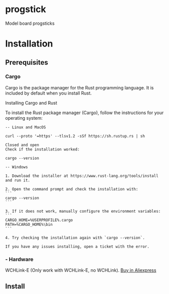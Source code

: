 # progstick
Model board progsticks 


# Installation

## Prerequisites

### Cargo
Cargo is the package manager for the Rust programming language. It is included by default when you install Rust.

Installing Cargo and Rust

To install the Rust package manager (Cargo), follow the instructions for your operating system:

    -- Linux and MacOS
```
curl --proto '=https' --tlsv1.2 -sSf https://sh.rustup.rs | sh
```
    Closed and open 
    Check if the installation worked:
```
cargo --version
```


    -- Windows  

    1. Download the installer at https://www.rust-lang.org/tools/install and run it.

    2. Open the command prompt and check the installation with:
    ```
    cargo --version
    ```

    3. If it does not work, manually configure the environment variables:
    ```
    CARGO_HOME=%USERPROFILE%.cargo
    PATH=%CARGO_HOME%\bin
    ```

    4. Try checking the installation again with `cargo --version`.

    If you have any issues installing, open a ticket with the error.

### - Hardware
WCHLink-E (Only work with WCHLink-E, no WCHLink).
[Buy in Aliexpress](https://www.aliexpress.us/w/wholesale-WCHLink%2525252dE.html)





## Install 